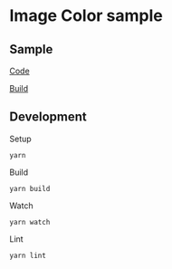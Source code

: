 # Image Color sample

## Sample
[Code](src/index.ts)

[Build](build)

## Development
Setup
```shell
yarn
```
Build
```shell
yarn build
```
Watch
```shell
yarn watch
```
Lint
```shell
yarn lint
```

